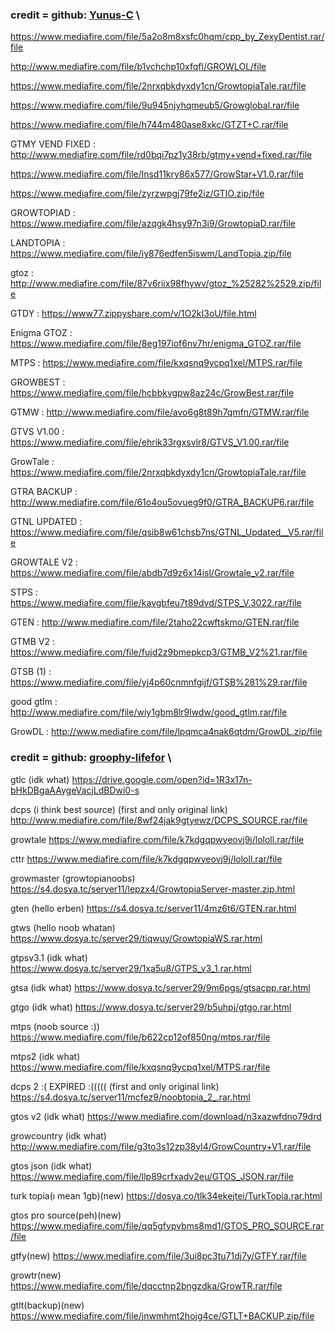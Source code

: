 ### credit = github:  [Yunus-C](https://github.com/Yunus-C) \

https://www.mediafire.com/file/5a2o8m8xsfc0hqm/cpp_by_ZexyDentist.rar/file

http://www.mediafire.com/file/b1vchchp10xfqfl/GROWLOL/file

https://www.mediafire.com/file/2nrxqbkdyxdy1cn/GrowtopiaTale.rar/file

https://www.mediafire.com/file/9u945njyhqmeub5/Growglobal.rar/file

https://www.mediafire.com/file/h744m480ase8xkc/GTZT+C.rar/file

GTMY VEND FIXED : http://www.mediafire.com/file/rd0bqi7pz1y38rb/gtmy+vend+fixed.rar/file

https://www.mediafire.com/file/lnsd11kry86x577/GrowStar+V1.0.rar/file

https://www.mediafire.com/file/zyrzwpgj79fe2iz/GTIO.zip/file

GROWTOPIAD : https://www.mediafire.com/file/azqgk4hsy97n3i9/GrowtopiaD.rar/file

LANDTOPIA : https://www.mediafire.com/file/iy876edfen5iswm/LandTopia.zip/file

gtoz : http://www.mediafire.com/file/87v6riix98fhywv/gtoz_%25282%2529.zip/file

GTDY : https://www77.zippyshare.com/v/1O2kI3oU/file.html

Enigma GTOZ : https://www.mediafire.com/file/8eg197iof6nv7hr/enigma_GTOZ.rar/file

MTPS : https://www.mediafire.com/file/kxqsnq9ycpq1xel/MTPS.rar/file

GROWBEST : https://www.mediafire.com/file/hcbbkvgpw8az24c/GrowBest.rar/file

GTMW : http://www.mediafire.com/file/avo6g8t89h7qmfn/GTMW.rar/file

GTVS V1.00 : https://www.mediafire.com/file/ehrik33rgxsvlr8/GTVS_V1.00.rar/file

GrowTale : https://www.mediafire.com/file/2nrxqbkdyxdy1cn/GrowtopiaTale.rar/file

GTRA BACKUP : http://www.mediafire.com/file/61o4ou5ovueg9f0/GTRA_BACKUP6.rar/file

GTNL UPDATED : https://www.mediafire.com/file/qsib8w61chsb7ns/GTNL_Updated__V5.rar/file

GROWTALE V2 : https://www.mediafire.com/file/abdb7d9z6x14isl/Growtale_v2.rar/file

STPS : https://www.mediafire.com/file/kavgbfeu7t89dvd/STPS_V.3022.rar/file

GTEN : http://www.mediafire.com/file/2taho22cwftskmo/GTEN.rar/file

GTMB V2 : https://www.mediafire.com/file/fujd2z9bmepkcp3/GTMB_V2%21.rar/file

GTSB (1) : https://www.mediafire.com/file/yj4p60cnmnfgijf/GTSB%281%29.rar/file

good gtlm : http://www.mediafire.com/file/wiy1gbm8lr9lwdw/good_gtlm.rar/file

GrowDL : http://www.mediafire.com/file/lpqmca4nak6qtdm/GrowDL.zip/file




### credit = github:  [groophy-lifefor](https://github.com/groophy-lifefor) \

gtlc (idk what)
https://drive.google.com/open?id=1R3x17n-bHkDBgaAAygeVacjLdBDwi0-s 

dcps (i think best source) (first and only original link)
http://www.mediafire.com/file/8wf24jak9gtyewz/DCPS_SOURCE.rar/file 

growtale
https://www.mediafire.com/file/k7kdgqpwyeovj9j/lololl.rar/file 

cttr
https://www.mediafire.com/file/k7kdgqpwyeovj9j/lololl.rar/file 

growmaster (growtopianoobs)
https://s4.dosya.tc/server11/lepzx4/GrowtopiaServer-master.zip.html 

gten (hello erben)
https://s4.dosya.tc/server11/4mz6t6/GTEN.rar.html

gtws (hello noob whatan)
https://www.dosya.tc/server29/tiqwuy/GrowtopiaWS.rar.html

gtpsv3.1 (idk what)
https://www.dosya.tc/server29/1xa5u8/GTPS_v3_1.rar.html

gtsa (idk what)
https://www.dosya.tc/server29/9m6pgs/gtsacpp.rar.html

gtgo (idk what)
https://www.dosya.tc/server29/b5uhpj/gtgo.rar.html

mtps (noob source :))
https://www.mediafire.com/file/b622cp12of850ng/mtps.rar/file

mtps2 (idk what)
https://www.mediafire.com/file/kxqsnq9ycpq1xel/MTPS.rar/file 

dcps 2 :( EXPİRED :(((((   (first and only original link)
https://s4.dosya.tc/server11/mcfez9/noobtopia_2_.rar.html

gtos v2 (idk what)
https://www.mediafire.com/download/n3xazwfdno79drd

growcountry (idk what)
http://www.mediafire.com/file/g3to3s12zp38yl4/GrowCountry+V1.rar/file

gtos json (idk what)
https://www.mediafire.com/file/llp89crfxadv2eu/GTOS_JSON.rar/file

turk topia(ı mean 1gb)(new)
https://dosya.co/tlk34ekejtei/TurkTopia.rar.html

gtos pro source(peh)(new)
https://www.mediafire.com/file/qq5gfvpvbms8md1/GTOS_PRO_SOURCE.rar/file

gtfy(new)
https://www.mediafire.com/file/3ui8pc3tu71dj7y/GTFY.rar/file

growtr(new)
https://www.mediafire.com/file/dqcctnp2bngzdka/GrowTR.rar/file

gtlt(backup)(new)
https://www.mediafire.com/file/jnwmhmt2hojg4ce/GTLT+BACKUP.zip/file


